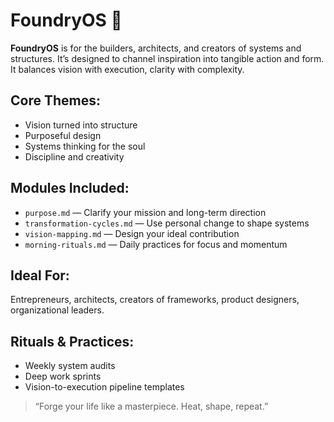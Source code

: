 # FoundryOS 🔨

**FoundryOS** is for the builders, architects, and creators of systems and structures. It’s designed to channel inspiration into tangible action and form. It balances vision with execution, clarity with complexity.

## Core Themes:
- Vision turned into structure
- Purposeful design
- Systems thinking for the soul
- Discipline and creativity

## Modules Included:
- `purpose.md` — Clarify your mission and long-term direction
- `transformation-cycles.md` — Use personal change to shape systems
- `vision-mapping.md` — Design your ideal contribution
- `morning-rituals.md` — Daily practices for focus and momentum

## Ideal For:
Entrepreneurs, architects, creators of frameworks, product designers, organizational leaders.

## Rituals & Practices:
- Weekly system audits
- Deep work sprints
- Vision-to-execution pipeline templates

> “Forge your life like a masterpiece. Heat, shape, repeat.”
